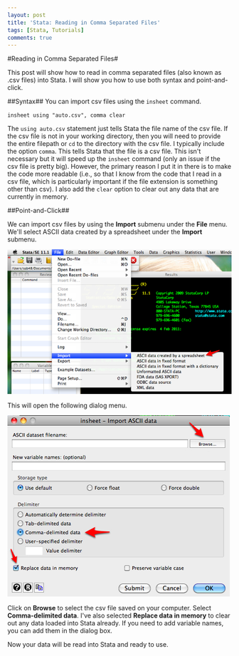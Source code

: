 ```yaml
---
layout: post
title: 'Stata: Reading in Comma Separated Files'
tags: [Stata, Tutorials]
comments: true
---
```

#Reading in Comma Separated Files#

This post will show how to read in comma separated files (also known as .csv files) into Stata. I will show you how to use both syntax and point-and-click.

##Syntax##
You can import csv files using the `insheet` command.

	insheet using "auto.csv", comma clear
	
The `using auto.csv` statement just tells Stata the file name of the csv file. If the csv file is not in your working directory, then you will need to provide the entire filepath or `cd` to the directory with the csv file. I typically include the option `comma`. This tells Stata that the file is a csv file. This isn't necessary but it will speed up the `insheet` command (only an issue if the csv file is pretty big). However, the primary reason I put it in there is to make the code more readable (i.e., so that I know from the code that I read in a csv file, which is particularly important if the file extension is something other than csv). I also add the `clear` option to clear out any data that are currently in memory.

##Point-and-Click##

We can import csv files by using the **Import** submenu under the **File** menu. We'll select ASCII data created by a spreadsheet under the **Import** submenu.

![import_pointclick-1](/assets/import_pointclick-1.jpg)

This will open the following dialog menu.

![insheet-Import-ASCII-data](/assets/insheet-Import-ASCII-data.jpg)


Click on **Browse** to select the csv file saved on your computer. Select **Comma-delimited data**. I've also selected **Replace data in memory** to clear out any data loaded into Stata already. If you need to add variable names, you can add them in the dialog box.

Now your data will be read into Stata and ready to use.
